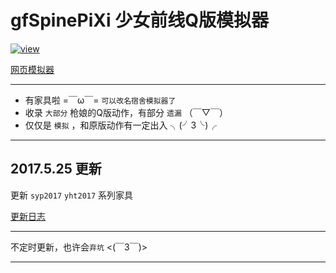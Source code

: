 # gfSpinePiXi 少女前线Q版模拟器

[![view]](http://cullus.oschina.io/girlsfrontline_spinesimulator)

[网页模拟器](http://cullus.oschina.io/girlsfrontline_spinesimulator)

---

* 有家具啦 =￣ω￣= `可以改名宿舍模拟器了`<br/>
* 收录 `大部分` 枪娘的Q版动作，有部分 `遗漏` （￣▽￣） <br/>
* 仅仅是 `模拟` ，和原版动作有一定出入 ╮(╯3╰)╭ <br/>

---

## 2017.5.25 更新

更新 `syp2017` `yht2017` 系列家具

[更新日志](更新日志.md)

---

不定时更新，也许会`弃坑` <(￣3￣)> <br/>

---

[view]:http://git.oschina.net/cullus/girlsfrontline_spinesimulator/raw/master/img/bgg.jpg